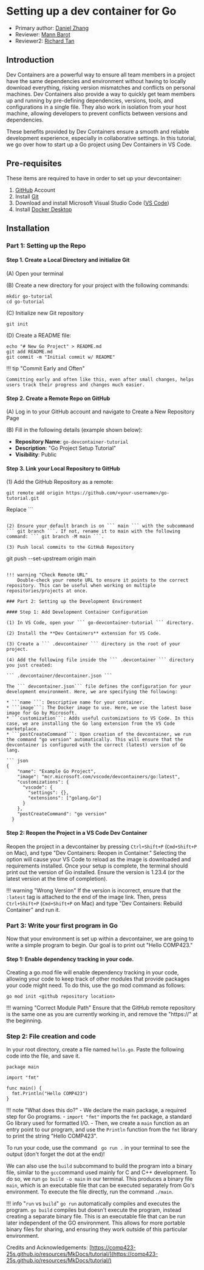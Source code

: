 # Setting up a dev container for Go

* Primary author: [Daniel Zhang](https://github.com/D123aniel/)
* Reviewer: [Mann Barot](https://github.com/MannBarot)
* Reviewer2: [Richard Tan](https://github.com/richatan1)

## Introduction

Dev Containers are a powerful way to ensure all team members in a project have the same dependencies and environment without having to locally download everything, risking version mismatches and conflicts on personal machines. Dev Containers also provide a way to quickly get team members up and running by pre-defining dependencies, versions, tools, and configurations in a single file. They also work in isolation from your host machine, allowing developers to prevent conflicts between versions and dependencies. 

These benefits provided by Dev Containers ensure a smooth and reliable development experience, especially in collaborative settings. In this tutorial, we go over how to start up a Go project using Dev Containers in VS Code. 

## Pre-requisites
These items are required to have in order to set up your devcontainer:

1. [GitHub](https://github.com/) Account
2. Install [Git](https://github.com/git-guides/install-git)
3. Download and install Microsoft Visual Studio Code ([VS Code](https://code.visualstudio.com/download))
4. Install [Docker Desktop](https://docs.docker.com/desktop/)


## Installation 

### Part 1: Setting up the Repo

#### Step 1. Create a Local Directory and initialize Git

(A) Open your terminal 
 
(B) Create a new directory for your project with the following commands:

```
mkdir go-tutorial
cd go-tutorial
```

(C) Initialize new Git repository

``` 
git init
```

(D) Create a README file:

```
echo "# New Go Project" > README.md
git add README.md
git commit -m "Initial commit w/ README"
```
!!! tip "Commit Early and Often"

    Committing early and often like this, even after small changes, helps users track their progress and changes much easier.

#### Step 2. Create a Remote Repo on GitHub

(A) Log in to your GitHub account and navigate to Create a New Repository Page

(B) Fill in the following details (example shown below): 

* **Repository Name**: ```go-devcontainer-tutorial```
* **Description**: "Go Project Setup Tutorial"
* **Visibility**: Public

#### Step 3. Link your Local Repository to GitHub

(1) Add the GitHub Repository as a remote:

```
git remote add origin https://github.com/<your-username>/go-tutorial.git
```

Replace ```
<your-username>
``` with your GitHub username.

(2) Ensure your default branch is on ``` main ``` with the subcommand ``` git branch ```. If not, rename it to main with the following command: ``` git branch -M main ```.

(3) Push local commits to the GitHub Repository

``` 
git push --set-upstream origin main 
```

!!! warning "Check Remote URL"
    Double-check your remote URL to ensure it points to the correct repository. This can be useful when working on multiple repositories/projects at once.

### Part 2: Setting up the Development Environment

#### Step 1: Add Development Container Configuration

(1) In VS Code, open your ``` go-devcontainer-tutorial ``` directory. 

(2) Install the **Dev Containers** extension for VS Code.

(3) Create a ``` .devcontainer ``` directory in the root of your project.

(4) Add the following file inside the ``` .devcontainer ``` directory you just created:

``` .devcontainer/devcontainer.json ```

The ``` devcontainer.json``` file defines the configuration for your development environment. Here, we are specifying the following:

* ```name ```: Descriptive name for your container.
* ```image```: The Docker image to use. Here, we use the latest base image for Go by Microsoft.
* ```customization```: Adds useful customizations to VS Code. In this case, we are installing the Go lang extension from the VS Code marketplace. 
* ```postCreateCommand```: Upon creation of the devcontainer, we run the command "go version" automatically. This will ensure that the devcontainer is configured with the correct (latest) version of Go lang. 

``` json
{
    "name": "Example Go Project",
    "image": "mcr.microsoft.com/vscode/devcontainers/go:latest",
    "customizations": {
      "vscode": {
        "settings": {},
        "extensions": ["golang.Go"]
      }
    },
    "postCreateCommand": "go version"
  }
```

#### Step 2: Reopen the Project in a VS Code Dev Container

Reopen the project in a devcontainer by pressing ```Ctrl+Shift+P``` (```Cmd+Shift+P``` on Mac), and type "Dev Containers: Reopen in Container." Selecting the option will cause your VS Code to reload as the image is downloaded and requirements installed. Once your setup is complete, the terminal should print out the version of Go installed. Ensure the version is 1.23.4 (or the latest version at the time of completion).

!!! warning "Wrong Version"
    If the version is incorrect, ensure that the ```:latest``` tag is attached to the end of the image link. Then, press ```Ctrl+Shift+P``` (```Cmd+Shift+P``` on Mac) and type "Dev Containers: Rebuild Container" and run it.

### Part 3: Write your first program in Go

Now that your environment is set up within a devcontainer, we are going to write a simple program to begin. Our goal is to print out "Hello COMP423."

#### Step 1: Enable dependency tracking in your code.

Creating a go.mod file will enable dependency tracking in your code, allowing your code to keep track of other modules that provide packages your code might need. To do this, use the go mod command as follows: 

```
go mod init <github repository location>
```

!!! warning "Correct Module Path"
    Ensure that the GitHub remote repository is the same one as you are currently working in, and remove the "https://" at the beginning.

### Step 2: File creation and code

In your root directory, create a file named ```hello.go```. Paste the following code into the file, and save it.

```
package main

import "fmt"

func main() {
  fmt.Println("Hello COMP423")
}
```

!!! note "What does this do?"
    - We declare the main package, a required step for Go programs. 
    - ```import "fmt"``` imports the ```fmt``` package, a standard Go library used for formatted I/O. 
    - Then, we create a ```main``` function as an entry point to our program, and use the ```Println``` function from the ```fmt``` library to print the string "Hello COMP423". 

To run your code, use the command ``` go run .``` in your terminal to see the output (don't forget the dot at the end)!

We can also use the ```build``` subcommand to build the program into a binary file, similar to the ```gcc```command used mainly for C and C++ development. To do so, we run ```go build -o main``` in our terminal. This produces a binary file ```main```, which is an executable file that can be executed separately from Go's environment. To execute the file directly, run the command ```./main```.

!!! info "```run``` vs ```build```"
    ```go run``` automatically compiles and executes the program. ```go build``` compiles but doesn't execute the program, instead creating a separate binary file. This is an executable file that can be run later independent of the GO environment. This allows for more portable binary files for sharing, and ensuring they work outside of this particular environment.

Credits and Acknowledgements: [https://comp423-25s.github.io/resources/MkDocs/tutorial/](https://comp423-25s.github.io/resources/MkDocs/tutorial/)
